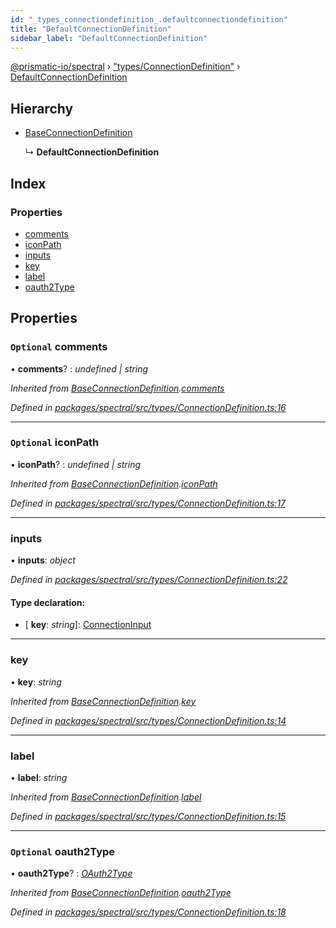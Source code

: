 ```yaml
---
id: "_types_connectiondefinition_.defaultconnectiondefinition"
title: "DefaultConnectionDefinition"
sidebar_label: "DefaultConnectionDefinition"
---
```


[@prismatic-io/spectral](../index.md) › ["types/ConnectionDefinition"](../modules/_types_connectiondefinition_.md) › [DefaultConnectionDefinition](_types_connectiondefinition_.defaultconnectiondefinition.md)

## Hierarchy

* [BaseConnectionDefinition](_types_connectiondefinition_.baseconnectiondefinition.md)

  ↳ **DefaultConnectionDefinition**

## Index

### Properties

* [comments](_types_connectiondefinition_.defaultconnectiondefinition.md#optional-comments)
* [iconPath](_types_connectiondefinition_.defaultconnectiondefinition.md#optional-iconpath)
* [inputs](_types_connectiondefinition_.defaultconnectiondefinition.md#inputs)
* [key](_types_connectiondefinition_.defaultconnectiondefinition.md#key)
* [label](_types_connectiondefinition_.defaultconnectiondefinition.md#label)
* [oauth2Type](_types_connectiondefinition_.defaultconnectiondefinition.md#optional-oauth2type)

## Properties

### `Optional` comments

• **comments**? : *undefined | string*

*Inherited from [BaseConnectionDefinition](_types_connectiondefinition_.baseconnectiondefinition.md).[comments](_types_connectiondefinition_.baseconnectiondefinition.md#optional-comments)*

*Defined in [packages/spectral/src/types/ConnectionDefinition.ts:16](https://github.com/prismatic-io/spectral/blob/v8.1.0/packages/spectral/src/types/ConnectionDefinition.ts#L16)*

___

### `Optional` iconPath

• **iconPath**? : *undefined | string*

*Inherited from [BaseConnectionDefinition](_types_connectiondefinition_.baseconnectiondefinition.md).[iconPath](_types_connectiondefinition_.baseconnectiondefinition.md#optional-iconpath)*

*Defined in [packages/spectral/src/types/ConnectionDefinition.ts:17](https://github.com/prismatic-io/spectral/blob/v8.1.0/packages/spectral/src/types/ConnectionDefinition.ts#L17)*

___

###  inputs

• **inputs**: *object*

*Defined in [packages/spectral/src/types/ConnectionDefinition.ts:22](https://github.com/prismatic-io/spectral/blob/v8.1.0/packages/spectral/src/types/ConnectionDefinition.ts#L22)*

#### Type declaration:

* \[ **key**: *string*\]: [ConnectionInput](../modules/_types_inputs_.md#connectioninput)

___

###  key

• **key**: *string*

*Inherited from [BaseConnectionDefinition](_types_connectiondefinition_.baseconnectiondefinition.md).[key](_types_connectiondefinition_.baseconnectiondefinition.md#key)*

*Defined in [packages/spectral/src/types/ConnectionDefinition.ts:14](https://github.com/prismatic-io/spectral/blob/v8.1.0/packages/spectral/src/types/ConnectionDefinition.ts#L14)*

___

###  label

• **label**: *string*

*Inherited from [BaseConnectionDefinition](_types_connectiondefinition_.baseconnectiondefinition.md).[label](_types_connectiondefinition_.baseconnectiondefinition.md#label)*

*Defined in [packages/spectral/src/types/ConnectionDefinition.ts:15](https://github.com/prismatic-io/spectral/blob/v8.1.0/packages/spectral/src/types/ConnectionDefinition.ts#L15)*

___

### `Optional` oauth2Type

• **oauth2Type**? : *[OAuth2Type](../enums/_types_connectiondefinition_.oauth2type.md)*

*Inherited from [BaseConnectionDefinition](_types_connectiondefinition_.baseconnectiondefinition.md).[oauth2Type](_types_connectiondefinition_.baseconnectiondefinition.md#optional-oauth2type)*

*Defined in [packages/spectral/src/types/ConnectionDefinition.ts:18](https://github.com/prismatic-io/spectral/blob/v8.1.0/packages/spectral/src/types/ConnectionDefinition.ts#L18)*
